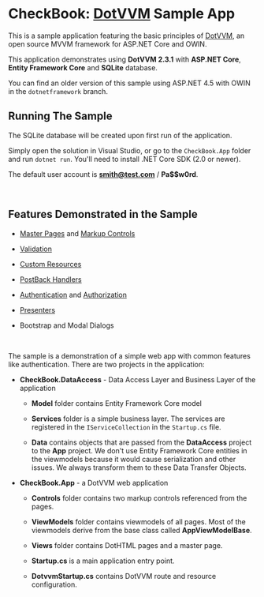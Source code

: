 # CheckBook: [DotVVM](https://github.com/riganti/dotvvm) Sample App

This is a sample application featuring the basic principles of [DotVVM](https://github.com/riganti/dotvvm), an open source MVVM framework for ASP.NET Core and OWIN.

This application demonstrates using **DotVVM 2.3.1** with **ASP.NET Core**, **Entity Framework Core** and **SQLite** database.

You can find an older version of this sample using ASP.NET 4.5 with OWIN in the `dotnetframework` branch.


## Running The Sample

The SQLite database will be created upon first run of the application.

Simply open the solution in Visual Studio, or go to the `CheckBook.App` folder and run `dotnet run`. You'll need to install .NET Core SDK (2.0 or newer).

The default user account is **smith@test.com** / **Pa$$w0rd**.

<br />

## Features Demonstrated in the Sample

* [Master Pages](https://www.dotvvm.com/docs/tutorials/basics-master-pages/latest) and [Markup Controls](https://www.dotvvm.com/docs/tutorials/control-development-markup-only-controls/latest)

* [Validation](https://www.dotvvm.com/docs/tutorials/basics-validation/latest)

* [Custom Resources](https://www.dotvvm.com/docs/tutorials/basics-javascript-and-css/latest)

* [PostBack Handlers](https://www.dotvvm.com/docs/tutorials/basics-postback-handlers/latest)

* [Authentication](https://www.dotvvm.com/docs/tutorials/advanced-owin-security/latest) and [Authorization](https://www.dotvvm.com/docs/tutorials/advanced-authentication-authorization/latest)

* [Presenters](https://www.dotvvm.com/docs/tutorials/advanced-custom-presenters/latest)

* Bootstrap and Modal Dialogs

<br />

The sample is a demonstration of a simple web app with common features like authentication. There are two projects in the application:

* **CheckBook.DataAccess** - Data Access Layer and Business Layer of the application

    * **Model** folder contains Entity Framework Core model
    
	* **Services** folder is a simple business layer. The services are registered in the `IServiceCollection` in the `Startup.cs` file.

    * **Data** contains objects that are passed from the **DataAccess** project to the **App** project. We don't use Entity Framework Core entities in the viewmodels because it would
cause serialization and other issues. We always transform them to these Data Transfer Objects.

* **CheckBook.App** - a DotVVM web application

    * **Controls** folder contains two markup controls referenced from the pages.
    
    * **ViewModels** folder contains viewmodels of all pages. Most of the viewmodels derive from the base class called **AppViewModelBase**.
    
    * **Views** folder contains DotHTML pages and a master page.
    
    * **Startup.cs** is a main application entry point.
    
    * **DotvvmStartup.cs** contains DotVVM route and resource configuration.
